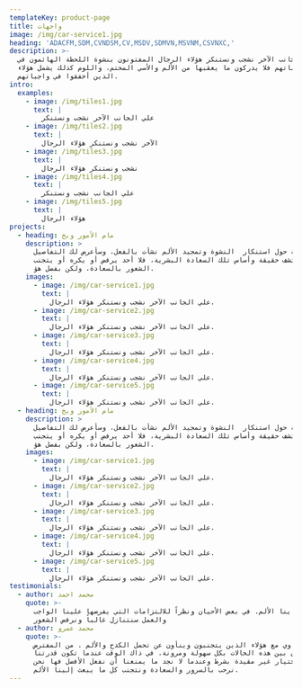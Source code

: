 ```yaml
---
templateKey: product-page
title: واجهات
image: /img/car-service1.jpg
heading: 'ADACFM,SDM,CVNDSM,CV,MSDV,SDMVN,MSVNM,CSVNXC,'
description: >-
  علي الجانب الآخر نشجب ونستنكر هؤلاء الرجال المفتونون بنشوة اللحظة الهائمون في 
  رغباتهم فلا يدركون ما يعقبها من الألم والأسي المحتم، واللوم كذلك يشمل هؤلاء 
  الذين أخفقوا في واجباتهم.
intro:
  examples:
    - image: /img/tiles1.jpg
      text: |
        علي الجانب الآخر نشجب ونستنكر
    - image: /img/tiles2.jpg
      text: |
        الآخر نشجب ونستنكر هؤلاء الرجال
    - image: /img/tiles3.jpg
      text: |
        نشجب ونستنكر هؤلاء الرجال
    - image: /img/tiles4.jpg
      text: |
        علي الجانب نشجب ونستنكر
    - image: /img/tiles5.jpg
      text: |
        هؤلاء الرجال
projects:
  - heading: مام الأمور ويخ
    description: >
      المغلوطة حول استنكار  النشوة وتمجيد الألم نشأت بالفعل، وسأعرض لك التفاصيل
      لتكتشف حقيقة وأساس تلك السعادة البشرية، فلا أحد يرفض أو يكره أو يتجنب
      الشعور بالسعادة، ولكن بفضل هؤ.
    images:
      - image: /img/car-service1.jpg
        text: |
          علي الجانب الآخر نشجب ونستنكر هؤلاء الرجال.
      - image: /img/car-service2.jpg
        text: |
          علي الجانب الآخر نشجب ونستنكر هؤلاء الرجال.
      - image: /img/car-service3.jpg
        text: |
          علي الجانب الآخر نشجب ونستنكر هؤلاء الرجال.
      - image: /img/car-service4.jpg
        text: |
          علي الجانب الآخر نشجب ونستنكر هؤلاء الرجال.
      - image: /img/car-service5.jpg
        text: |
          علي الجانب الآخر نشجب ونستنكر هؤلاء الرجال.
  - heading: مام الأمور ويخ
    description: >
      المغلوطة حول استنكار  النشوة وتمجيد الألم نشأت بالفعل، وسأعرض لك التفاصيل
      لتكتشف حقيقة وأساس تلك السعادة البشرية، فلا أحد يرفض أو يكره أو يتجنب
      الشعور بالسعادة، ولكن بفضل هؤ.
    images:
      - image: /img/car-service1.jpg
        text: |
          علي الجانب الآخر نشجب ونستنكر هؤلاء الرجال.
      - image: /img/car-service2.jpg
        text: |
          علي الجانب الآخر نشجب ونستنكر هؤلاء الرجال.
      - image: /img/car-service3.jpg
        text: |
          علي الجانب الآخر نشجب ونستنكر هؤلاء الرجال.
      - image: /img/car-service4.jpg
        text: |
          علي الجانب الآخر نشجب ونستنكر هؤلاء الرجال.
      - image: /img/car-service5.jpg
        text: |
          علي الجانب الآخر نشجب ونستنكر هؤلاء الرجال.
testimonials:
  - author: محمد احمد
    quote: >-
      ينا الألم. في بعض الأحيان ونظراً للالتزامات التي يفرضها علينا الواجب
      والعمل سنتنازل غالباً ونرفض الشعور
  - author: محمد عمرو
    quote: >-
      م فيتساوي مع هؤلاء الذين يتجنبون وينأون عن تحمل الكدح والألم . من المفترض
      أن نفرق بين هذه الحالات بكل سهولة ومرونة. في ذاك الوقت عندما تكون قدرتنا
      علي الاختيار غير مقيدة بشرط وعندما لا نجد ما يمنعنا أن نفعل الأفضل فها نحن
      نرحب بالسرور والسعادة ونتجنب كل ما يبعث إلينا الألم.
---
```



